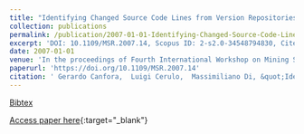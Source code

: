```yaml
---
title: "Identifying Changed Source Code Lines from Version Repositories"
collection: publications
permalink: /publication/2007-01-01-Identifying-Changed-Source-Code-Lines-from-Version-Repositories
excerpt: 'DOI: 10.1109/MSR.2007.14, Scopus ID: 2-s2.0-34548794830, Cited by: 68'
date: 2007-01-01
venue: 'In the proceedings of Fourth International Workshop on Mining Software Repositories, MSR 2007 (ICSE Workshop), Minneapolis, MN, USA, May 19-20, 2007, Proceedings'
paperurl: 'https://doi.org/10.1109/MSR.2007.14'
citation: ' Gerardo Canfora,  Luigi Cerulo,  Massimiliano Di, &quot;Identifying Changed Source Code Lines from Version Repositories.&quot; In the proceedings of Fourth International Workshop on Mining Software Repositories, MSR 2007 (ICSE Workshop), Minneapolis, MN, USA, May 19-20, 2007, Proceedings, 2007.'
---
```

[Bibtex](https://dblp.org/rec/bib/conf/msr/CanforaCP07)

[Access paper here](https://doi.org/10.1109/MSR.2007.14){:target="_blank"}
